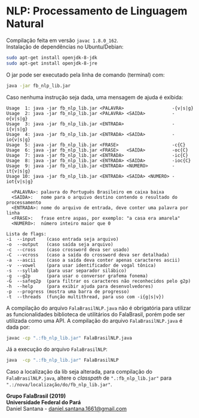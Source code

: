 # NLP: Processamento de Linguagem Natural

Compilação feita em versão `javac 1.8.0_162`.    
Instalação de dependências no Ubuntu/Debian:   
```bash
sudo apt-get install openjdk-8-jdk
sudo apt-get install openjdk-8-jre
```

O jar pode ser executado pela linha de comando (terminal) com:      
```bash
java -jar fb_nlp_lib.jar
```
Caso nenhuma instrução seja dada, uma mensagem de ajuda é exibida:

```
Usage  1: java -jar fb_nlp_lib.jar <PALAVRA>                  -{v|s|g}
Usage  2: java -jar fb_nlp_lib.jar <PALAVRA> <SAIDA>          -o{v|s|g}
Usage  3: java -jar fb_nlp_lib.jar <ENTRADA>                  -i{v|s|g}
Usage  4: java -jar fb_nlp_lib.jar <ENTRADA> <SAIDA>          -io{v|s|g}
Usage  5: java -jar fb_nlp_lib.jar <FRASE>                    -c{C}
Usage  6: java -jar fb_nlp_lib.jar <FRASE>   <SAIDA>          -oc{C}
Usage  7: java -jar fb_nlp_lib.jar <ENTRADA>                  -ic{C}
Usage  8: java -jar fb_nlp_lib.jar <ENTRADA> <SAIDA>          -ioc{C}
Usage  9: java -jar fb_nlp_lib.jar <ENTRADA> <NUMERO>         -it{v|s|g}
Usage 10: java -jar fb_nlp_lib.jar <ENTRADA> <SAIDA> <NUMERO> -iot{v|s|g}

  <PALAVRA>: palavra do Português Brasileiro em caixa baixa
  <SAIDA>:   nome para o arquivo destino contendo o resultado do processamento
  <ENTRADA>: nome do arquivo de entrada, deve conter uma palavra por linha
  <FRASE>:   frase entre aspas, por exemplo: "a casa era amarela"
  <NUMERO>:  número inteiro maior que 0

Lista de flags:
-i  --input    (caso entrada seja arquivo)
-o  --output   (caso saída seja arquivo)
-c  --cross    (caso crossword deva ser usado)
-C  --vcross   (caso a saída do crossword deva ser detalhada)
-a  --ascii    (caso a saída deva conter apenas caracteres ascii)
-v  --vowel    (para usar identificador de vogal tônica)
-s  --syllab   (para usar separador silábico)
-g  --g2p      (para usar o conversor grafema fonema)
-G  --safeg2p  (para filtrar os caracteres não reconhecidos pelo g2p)
-h  --help     (para exibir ajuda para desenvolvedores)
-p  --progress (mostra uma barra de progresso)
-t  --threads  (função multithread, para uso com -i{g|s|v})
```

A compilação do arquivo `FalaBrasilNLP.java` não é obrigatória para utilizar as
funcionalidades biblioteca de utilitários do FalaBrasil, porém pode ser
utilizada como uma API. A compilação do arquivo `FalaBrasilNLP.java` é dada por:     
```bash
javac -cp ".:fb_nlp_lib.jar" FalaBrasilNLP.java
```

Já a execução do arquivo `FalaBrasilNLP`:     
```bash
java  -cp ".:fb_nlp_lib.jar" FalaBrasilNLP
```

Caso a localização da lib seja alterada, para compilação do `FalaBrasilNLP.java`, 
altere o _classpath_ de `".:fb_nlp_lib.jar"` para `
".:/nova/localização/do/fb_nlp_lib.jar"`.

__Grupo FalaBrasil (2019)__    
__Universidade Federal do Pará__    
Daniel Santana - daniel.santana.1661@gmail.com
